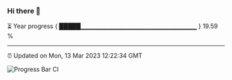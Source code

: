 ### Hi there 👋

⏳ Year progress { █████▁▁▁▁▁▁▁▁▁▁▁▁▁▁▁▁▁▁▁▁▁▁▁▁▁ } 19.59 %

---

⏰ Updated on Mon, 13 Mar 2023 12:22:34 GMT

![Progress Bar CI](https://github.com/liununu/liununu/workflows/Progress%20Bar%20CI/badge.svg)
